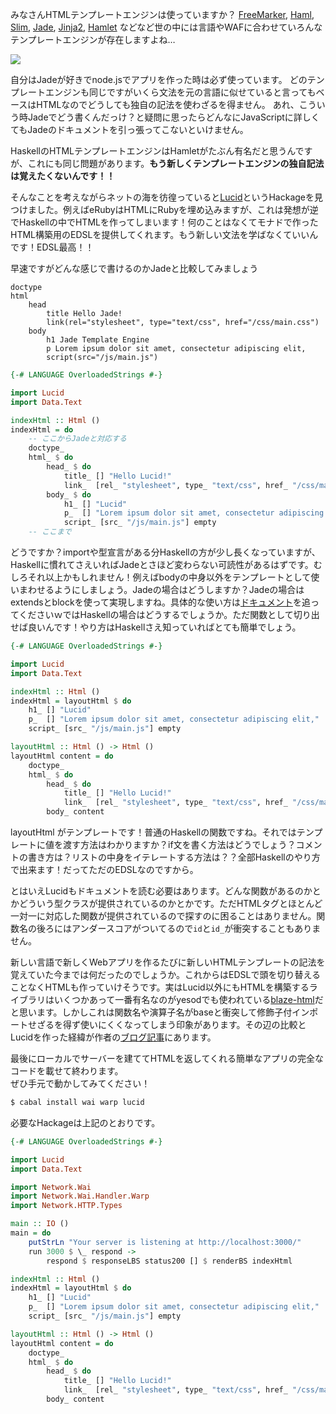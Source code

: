 みなさんHTMLテンプレートエンジンは使っていますか？ 
[FreeMarker](http://freemarker.org/), [Haml](http://haml.info/), [Slim](http://slim-lang.com/), [Jade](http://jade-lang.com/), [Jinja2](http://jinja.pocoo.org/docs/dev/), [Hamlet](https://hackage.haskell.org/package/shakespeare) などなど世の中には言語やWAFに合わせていろんなテンプレートエンジンが存在しますよね…

![](http://i.gyazo.com/01402ecefe6c8b85e532aeeab02841a9.png)

自分はJadeが好きでnode.jsでアプリを作った時は必ず使っています。
どのテンプレートエンジンも同じですがいくら文法を元の言語に似せていると言ってもベースはHTMLなのでどうしても独自の記法を使わざるを得ません。
あれ、こういう時Jadeでどう書くんだっけ？と疑問に思ったらどんなにJavaScriptに詳しくてもJadeのドキュメントを引っ張ってこないといけません。

HaskellのHTMLテンプレートエンジンはHamletがたぶん有名だと思うんですが、これにも同じ問題があります。**もう新しくテンプレートエンジンの独自記法は覚えたくないんです！！**

そんなことを考えながらネットの海を彷徨っていると[Lucid](https://hackage.haskell.org/package/lucid)というHackageを見つけました。例えばeRubyはHTMLにRubyを埋め込みますが、これは発想が逆でHaskellの中でHTMLを作ってしまいます！何のことはなくてモナドで作ったHTML構築用のEDSLを提供してくれます。もう新しい文法を学ばなくていいんです！EDSL最高！！

早速ですがどんな感じで書けるのかJadeと比較してみましょう

```markup
doctype
html
    head
        title Hello Jade!
        link(rel="stylesheet", type="text/css", href="/css/main.css")
    body
        h1 Jade Template Engine
        p Lorem ipsum dolor sit amet, consectetur adipiscing elit,
        script(src="/js/main.js")
```

```haskell
{-# LANGUAGE OverloadedStrings #-}

import Lucid
import Data.Text

indexHtml :: Html ()
indexHtml = do
    -- ここからJadeと対応する
    doctype_
    html_ $ do
        head_ $ do
            title_ [] "Hello Lucid!"
            link_  [rel_ "stylesheet", type_ "text/css", href_ "/css/main.css"]
        body_ $ do
            h1_ [] "Lucid"
            p_  [] "Lorem ipsum dolor sit amet, consectetur adipiscing elit,"
            script_ [src_ "/js/main.js"] empty
    -- ここまで
```

どうですか？importや型宣言がある分Haskellの方が少し長くなっていますが、Haskellに慣れてさえいればJadeとさほど変わらない可読性があるはずです。むしろそれ以上かもしれません！例えばbodyの中身以外をテンプレートとして使いまわせるようにしましょう。Jadeの場合はどうしますか？Jadeの場合はextendsとblockを使って実現しますね。具体的な使い方は[ドキュメント](http://jade-lang.com/reference/inheritance/)を追ってくださいｗではHaskellの場合はどうするでしょうか。ただ関数として切り出せば良いんです！やり方はHaskellさえ知っていればとても簡単でしょう。

```haskell
{-# LANGUAGE OverloadedStrings #-}

import Lucid
import Data.Text

indexHtml :: Html ()
indexHtml = layoutHtml $ do
    h1_ [] "Lucid"
    p_  [] "Lorem ipsum dolor sit amet, consectetur adipiscing elit,"
    script_ [src_ "/js/main.js"] empty

layoutHtml :: Html () -> Html ()
layoutHtml content = do
    doctype_
    html_ $ do
        head_ $ do
            title_ [] "Hello Lucid!"
            link_  [rel_ "stylesheet", type_ "text/css", href_ "/css/main.css"]
        body_ content
```

layoutHtml がテンプレートです！普通のHaskellの関数ですね。それではテンプレートに値を渡す方法はわかりますか？if文を書く方法はどうでしょう？コメントの書き方は？リストの中身をイテレートする方法は？？全部Haskellのやり方で出来ます！だってただのEDSLなのですから。

とはいえLucidもドキュメントを読む必要はあります。どんな関数があるのかとかどういう型クラスが提供されているのかとかです。ただHTMLタグとほとんど一対一に対応した関数が提供されているので探すのに困ることはありません。関数名の後ろにはアンダースコアがついてるので`id`と`id_`が衝突することもありません。

新しい言語で新しくWebアプリを作るたびに新しいHTMLテンプレートの記法を覚えていた今までは何だったのでしょうか。これからはEDSLで頭を切り替えることなくHTMLも作っていけそうです。実はLucid以外にもHTMLを構築するライブラリはいくつかあって一番有名なのがyesodでも使われている[blaze-html](http://hackage.haskell.org/package/blaze-html)だと思います。しかしこれは関数名や演算子名がbaseと衝突して修飾子付インポートせざるを得ず使いにくくなってしまう印象があります。その辺の比較とLucidを作った経緯が作者の[ブログ記事](http://chrisdone.com/posts/lucid)にあります。

最後にローカルでサーバーを建ててHTMLを返してくれる簡単なアプリの完全なコードを載せて終わります。  
ぜひ手元で動かしてみてください！

```bash
$ cabal install wai warp lucid
```

必要なHackageは上記のとおりです。

```haskell
{-# LANGUAGE OverloadedStrings #-}

import Lucid
import Data.Text

import Network.Wai
import Network.Wai.Handler.Warp
import Network.HTTP.Types

main :: IO ()
main = do
    putStrLn "Your server is listening at http://localhost:3000/"
    run 3000 $ \_ respond ->
        respond $ responseLBS status200 [] $ renderBS indexHtml

indexHtml :: Html ()
indexHtml = layoutHtml $ do
    h1_ [] "Lucid"
    p_  [] "Lorem ipsum dolor sit amet, consectetur adipiscing elit,"
    script_ [src_ "/js/main.js"] empty

layoutHtml :: Html () -> Html ()
layoutHtml content = do
    doctype_
    html_ $ do
        head_ $ do
            title_ [] "Hello Lucid!"
            link_  [rel_ "stylesheet", type_ "text/css", href_ "/css/main.css"]
        body_ content
```
